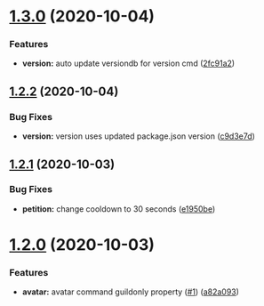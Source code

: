 # [1.3.0](https://github.com/8Mobius8/high-council-bot/compare/v1.2.2...v1.3.0) (2020-10-04)


### Features

* **version:** auto update versiondb for version cmd ([2fc91a2](https://github.com/8Mobius8/high-council-bot/commit/2fc91a2cceed855aa8cc9e1a1f9b308931827a63))

## [1.2.2](https://github.com/8Mobius8/high-council-bot/compare/v1.2.1...v1.2.2) (2020-10-04)


### Bug Fixes

* **version:** version uses updated package.json version ([c9d3e7d](https://github.com/8Mobius8/high-council-bot/commit/c9d3e7d9c832acfdda95c8642e6d5ae9096fce9d))

## [1.2.1](https://github.com/8Mobius8/high-council-bot/compare/v1.2.0...v1.2.1) (2020-10-03)


### Bug Fixes

* **petition:** change cooldown to 30 seconds ([e1950be](https://github.com/8Mobius8/high-council-bot/commit/e1950be9d726044b571b615266198bce2396f219))

# [1.2.0](https://github.com/8Mobius8/high-council-bot/compare/v1.1.0...v1.2.0) (2020-10-03)


### Features

* **avatar:** avatar command guildonly property ([#1](https://github.com/8Mobius8/high-council-bot/issues/1)) ([a82a093](https://github.com/8Mobius8/high-council-bot/commit/a82a09302ace185d63915a84d7b2db37a99631cd))

